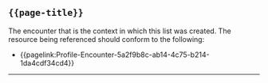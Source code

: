 ## <code>{{page-title}}</code>
The encounter that is the context in which this list was created. The resource being referenced should conform to the following: 
- {{pagelink:Profile-Encounter-5a2f9b8c-ab14-4c75-b214-1da4cdf34cd4}}

---
